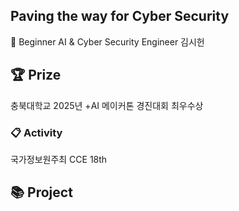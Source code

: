 ## Paving the way for Cyber Security

🔭 Beginner AI & Cyber Security Engineer
김시헌


## 🏆 Prize

충북대학교 2025년 +AI 메이커톤 경진대회 최우수상

<h3> 📋 Activity </h3>

국가정보원주최 CCE 18th

## 📚 Project


<!--
**siiiheon/siiiheon** is a ✨ _special_ ✨ repository because its `README.md` (this file) appears on your GitHub profile.

Here are some ideas to get you started:

- 🔭 I’m currently working on ...
- 🌱 I’m currently learning ...
- 👯 I’m looking to collaborate on ...
- 🤔 I’m looking for help with ...
- 💬 Ask me about ...
- 📫 How to reach me: ...
- 😄 Pronouns: ...
- ⚡ Fun fact: ...
-->
